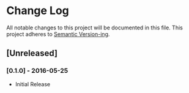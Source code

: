 # Change Log
All notable changes to this project will be documented in this file.
This project adheres to [Semantic Version-ing](http://semver.org/).

## [Unreleased]

### [0.1.0] - 2016-05-25
- Initial Release